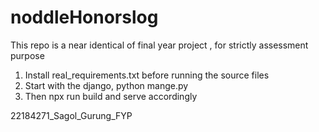# noddleHonorslog
This repo is a near identical of final year project , for strictly assessment purpose

1. Install real_requirements.txt before running the source files
2. Start with the django, python mange.py
3. Then npx run build and serve accordingly



22184271_Sagol_Gurung_FYP
